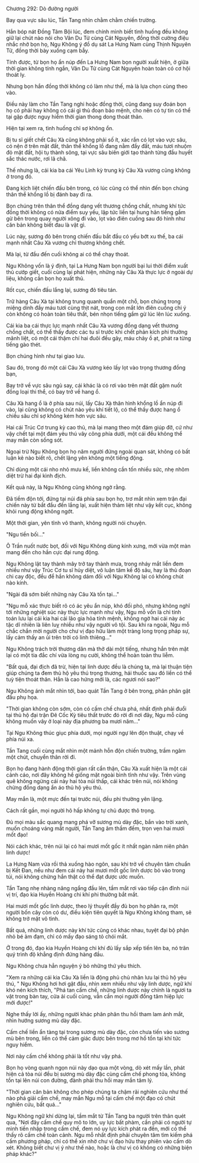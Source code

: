 




Chương 292: Dò đường người


Bay qua vực sâu lúc, Tần Tang nhìn chằm chằm chiến trường.

Hắn bóp nát Đồng Tâm Bội lúc, đem chính mình biết tình huống đều không giữ lại chút nào nói cho Vân Du Tử cùng Cát Nguyên, đồng thời cường điệu nhắc nhở bọn họ, Ngu Không ý đồ dụ sát La Hưng Nam cùng Thịnh Nguyên Tử, đồng thời bày xuống cạm bẫy.

Tính được, từ bọn họ ẩn núp đến La Hưng Nam bọn người xuất hiện, ở giữa thời gian không tính ngắn, Vân Du Tử cùng Cát Nguyên hoàn toàn có cơ hội thoát ly.

Nhưng bọn hắn đồng thời không có làm như thế, mà là lựa chọn cùng theo vào.

Điều này làm cho Tần Tang nghi hoặc đồng thời, cũng đang suy đoán bọn họ có phải hay không có cái gì thủ đoạn bảo mệnh, cho nên có tự tin có thể tại gặp được nguy hiểm thời gian thong dong thoát thân.

Hiện tại xem ra, tình huống chỉ sợ không ổn.

Bị tu sĩ giết chết Câu Xà cũng không phải số ít, xác rắn có lọt vào vực sâu, có nện ở trên mặt đất, thân thể khổng lồ đang nằm đầy đất, máu tươi nhuộm đỏ mặt đất, hội tụ thành sông, tại vực sâu biên giới tạo thành từng đầu huyết sắc thác nước, rơi lã chã.

Thế nhưng là, cái kia ba cái Yêu Linh kỳ trung kỳ Câu Xà vương cũng không ở trong đó.

Đang kịch liệt chiến đấu bên trong, có lúc cũng có thể nhìn đến bọn chúng thân thể khổng lồ bị đánh bay đi ra.

Bọn chúng trên thân thể đồng dạng vết thương chồng chất, nhưng khí tức đồng thời không có nửa điểm suy yếu, lập tức liền tại hung hãn tiếng gầm gừ bên trong quay người xông đi vào, lọt vào điên cuồng sau đó hình như căn bản không biết đau là vật gì.

Lúc này, sương đỏ bên trong chiến đấu bắt đầu có yếu bớt xu thế, ba cái mạnh nhất Câu Xà vương chỉ thương không chết.

Mà lại, từ đầu đến cuối không ai có thể chạy thoát.

Ngu Không vốn là ý định, tại La Hưng Nam bọn người bại lui thời điểm xuất thủ cướp giết, cuối cùng lại phát hiện, những này Câu Xà thực lực ở ngoài dự liệu, không cần bọn họ xuất thủ.

Rốt cục, chiến đấu lắng lại, sương đỏ tiêu tán.

Trữ hàng Câu Xà tại không trung quanh quẩn một chỗ, bọn chúng trong miệng dính đầy máu tươi cùng thịt nát, trong con mắt lớn điên cuồng chi ý còn không có hoàn toàn tiêu thất, bén nhọn tiếng gầm gừ lúc lên lúc xuống.

Cái kia ba cái thực lực mạnh nhất Câu Xà vương đồng dạng vết thương chồng chất, có thể thấy được các tu sĩ trước khi chết phản kích phi thường mãnh liệt, có một cái thậm chí hai đuôi đều gãy, máu chảy ồ ạt, phát ra từng tiếng gào thét.

Bọn chúng hình như tại giao lưu.

Sau đó, trong đó một cái Câu Xà vương kéo lấy lọt vào trọng thương đồng bạn,

Bay trở về vực sâu ngủ say, cái khác là có rơi vào trên mặt đất gặm nuốt đồng loại thi thể, có bay trở về hang ổ.

Câu Xà hang ổ là ở phía sau núi, lấy Câu Xà thân hình khổng lồ ẩn núp đi vào, lại cũng không có chút nào yêu khí tiết lộ, có thể thấy được hang ổ chiều sâu chỉ sợ không kém hơn vực sâu.

Hai cái Trúc Cơ trung kỳ cao thủ, mà lại mang theo một đám giúp đỡ, cứ như vậy chết tại một đám yêu thú vây công phía dưới, một cái đều không thể may mắn còn sống sót.

Ngoại trừ Ngu Không bọn họ năm người đứng ngoài quan sát, không có bất luận kẻ nào biết rõ, chết lặng yên không một tiếng động.

Chỉ dùng một cái nho nhỏ mưu kế, liền không cần tốn nhiều sức, nhẹ nhõm diệt trừ hai đại kình địch.

Kết quả này, là Ngu Không cũng không ngờ rằng.

Đã tiềm độn tới, đứng tại núi đá phía sau bọn họ, trơ mắt nhìn xem trận đại chiến này từ bắt đầu đến lắng lại, xuất hiện thảm liệt như vậy kết cục, không khỏi rung động không ngớt.

Một thời gian, yên tĩnh vô thanh, không người nói chuyện.

"Ngu tiền bối..."

Ô Trần nuốt nước bọt, đối với Ngu Không dùng kính xưng, mới vừa một màn mang đến cho hắn cực đại rung động.

Ngu Không lật tay thành mây trở tay thành mưa, trong nháy mắt liền đem nhiều như vậy Trúc Cơ tu sĩ hủy diệt, vô luận tâm kế độ sâu, hay là thủ đoạn chi cay độc, đều để hắn không dám đối với Ngu Không lại có không chút nào kính.

"Ngài đã sớm biết những này Câu Xà tồn tại..."

"Ngu mỗ xác thực biết rõ có ác yêu ẩn núp, khó đối phó, nhưng không nghĩ tới những nghiệt súc này thực lực mạnh như vậy, Ngu mỗ vốn là chỉ tính toán lưu lại cái kia hai cái lão gia hỏa tính mệnh, không ngờ hai cái này ác tặc dĩ nhiên là liên luỵ nhiều như vậy người vô tội. Sau khi ra ngoài, Ngu mỗ chắc chắn mời người cho chư vị đạo hữu làm một tràng long trọng pháp sự, lấy cảm thấy an ủi trên trời có linh thiêng..."

Ngu Không trách trời thương dân mà thở dài một tiếng, nhưng hắn trên mặt lại có một tia đắc chí vừa lòng nụ cười, không thể hoàn toàn thu liễm.

"Bất quá, đại địch đã trừ, hiện tại linh dược đều là chúng ta, mà lại thuận tiện giúp chúng ta đem thủ hộ yêu thú trọng thương, hái thuốc sau đó liền có thể tuỳ tiện thoát thân. Hẳn là cao hứng mới là, các ngươi nói sao?"

Ngu Không ánh mắt nhìn tới, bao quát Tần Tang ở bên trong, phân phân gật đầu phụ họa.

"Thời gian không còn sớm, còn có cấm chế chưa phá, nhất định phải đuổi tại thủ hộ đại trận Đê Cốc Kỳ tiêu thất trước đó rời đi nơi đây, Ngu mỗ cũng không muốn vây ở loại này địa phương ba mươi năm..."

Tại Ngu Không thúc giục phía dưới, mọi người ngự lên độn thuật, chạy về phía núi xa.

Tần Tang cuối cùng mắt nhìn một mảnh hỗn độn chiến trường, trầm ngâm một chút, chuyển thân rời đi.

Bọn họ đang hành động thời gian rất cẩn thận, Câu Xà xuất hiện là một cái cảnh cáo, nơi đây không hề giống mặt ngoài bình tĩnh như vậy. Trên vùng quê không ngừng cái này hai tòa núi thấp, cái khác trên núi, nói không chừng đồng dạng ẩn áo thủ hộ yêu thú.

May mắn là, một mực đến tại trước núi, đều phi thường yên lặng.

Cách rất gần, mọi người hô hấp không tự chủ được thô trọng.

Đủ mọi màu sắc quang mang phá vỡ sương mù dày đặc, bắn vào trời xanh, muốn choáng váng mắt người, Tần Tang âm thầm đếm, trọn vẹn hai mươi mốt đạo!

Nói cách khác, trên núi lại có hai mươi mốt gốc ít nhất ngàn năm niên phân linh dược!

La Hưng Nam vừa rồi thả xuống hào ngôn, sau khi trở về chuyên tâm chuẩn bị Kết Đan, nếu như đem cái này hai mươi mốt gốc linh dược bỏ vào trong túi, nói không chừng hắn thật có thể đạt được ước muốn.

Tần Tang nhẹ nhàng nâng ngẩng đầu lên, tầm mắt rơi vào tiếp cận đỉnh núi vị trí, đạo kia Huyền Hoàng chi khí phi thường bắt mắt.

Hai mươi mốt gốc linh dược, theo lý thuyết đầy đủ bọn họ phân ra, một người bốn cây còn có dư, điều kiện tiên quyết là Ngu Không không tham, sẽ không trở mặt vô tình.

Bất quá, những linh dược này khí tức cũng có khác nhau, tuyệt đại bộ phận nhỏ bé ảm đạm, chỉ có mấy đạo sáng tỏ chói mắt.

Ở trong đó, đạo kia Huyền Hoàng chi khí đủ lấy sắp xếp tiến lên ba, nó trân quý trình độ khẳng định đứng hàng đầu.

Ngu Không chưa hẳn nguyện ý bỏ những thứ yêu thích.

"Xem ra những cái kia Câu Xà liền là động phủ chủ nhân lưu lại thủ hộ yêu thú, " Ngu Không hơi hơi gật đầu, nhìn xem nhiều như vậy linh dược, ngữ khí khó nén kích thích, "Phá tan cấm chế, những linh dược này chính là ngươi ta vật trong bàn tay, cửa ải cuối cùng, vẫn cần mọi người đồng tâm hiệp lực mới được!"

Nghe thấy lời ấy, những người khác phân phân thu hồi tham lam ánh mắt, nhìn hướng sương mù dày đặc.

Cấm chế liền ẩn tàng tại trong sương mù dày đặc, còn chưa tiến vào sương mù bên trong, liền có thể cảm giác được bên trong mơ hồ tồn tại khí tức nguy hiểm.

Nơi này cấm chế không phải là tốt như vậy phá.

Bọn họ vòng quanh ngọn núi này dạo qua một vòng, dò xét mấy lần, phát hiện cả tòa núi đều bị sương mù dày đặc cùng cấm chế phong tỏa, không tồn tại lên núi con đường, đành phải thu hồi may mắn tâm lý.

"Thời gian căn bản không cho phép chúng ta chậm rãi nghiên cứu như thế nào phá giải cấm chế, may mắn Ngu mỗ tại cấm chế một đạo có chút nghiên cứu, bất quá..."

Ngu Không ngữ khí dừng lại, tầm mắt từ Tần Tang ba người trên thân quét qua, "Nơi đây cấm chế quy mô to lớn, uy lực bất phàm, cần phải có người tự mình tiến nhập trong cấm chế, đem nó uy lực kích phát ra đến, mới có thể thấy rõ cấm chế toàn cảnh. Ngu mỗ nhất định phải chuyên tâm tìm kiếm phá cấm phương pháp, chỉ có thể xin nhờ chư vị đạo hữu thay phiên vào cấm dò xét. Không biết chư vị ý như thế nào, hoặc là chư vị có không có những biện pháp khác?"




